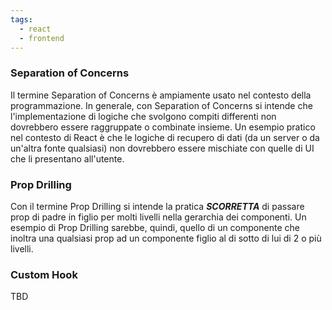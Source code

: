 ```yaml
---
tags:
  - react
  - frontend
---
```


### Separation of Concerns

Il termine Separation of Concerns è ampiamente usato nel contesto della programmazione. In generale, con Separation of Concerns si intende che l'implementazione di logiche che svolgono compiti differenti non dovrebbero essere raggruppate o combinate insieme. Un esempio pratico nel contesto di React è che le logiche di recupero di dati (da un server o da un'altra fonte qualsiasi) non dovrebbero essere mischiate con quelle di UI che li presentano all'utente.


### Prop Drilling

Con il termine Prop Drilling si intende la pratica ***SCORRETTA*** di passare prop di padre in figlio per molti livelli nella gerarchia dei componenti. Un esempio di Prop Drilling sarebbe, quindi, quello di un componente che inoltra una qualsiasi prop ad un componente figlio al di sotto di lui di 2 o più livelli.

### Custom Hook

TBD